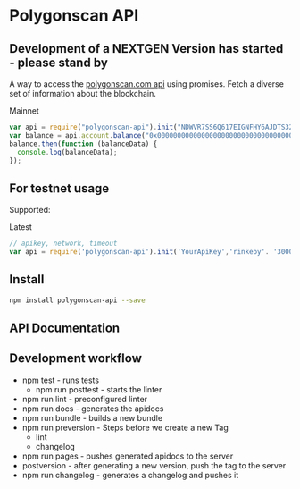 # Polygonscan API

## Development of a NEXTGEN Version has started - please stand by

A way to access the [polygonscan.com api](https://polygonscan.com/apis) using promises. Fetch a diverse set of information about the blockchain.

Mainnet

```javascript
var api = require("polygonscan-api").init("NDWVR7SS6Q617EIGNFHY6AJDTS32AZN9NW");
var balance = api.account.balance("0x0000000000000000000000000000000000001010");
balance.then(function (balanceData) {
  console.log(balanceData);
});
```

## For testnet usage

Supported:

Latest

```javascript
// apikey, network, timeout
var api = require('polygonscan-api').init('YourApiKey','rinkeby'. '3000');
```

## Install

```bash
npm install polygonscan-api --save
```

## API Documentation

## Development workflow

- npm test - runs tests
  - npm run posttest - starts the linter
- npm run lint - preconfigured linter
- npm run docs - generates the apidocs
- npm run bundle - builds a new bundle
- npm run preversion - Steps before we create a new Tag
  - lint
  - changelog
- npm run pages - pushes generated apidocs to the server
- postversion - after generating a new version, push the tag to the server
- npm run changelog - generates a changelog and pushes it
